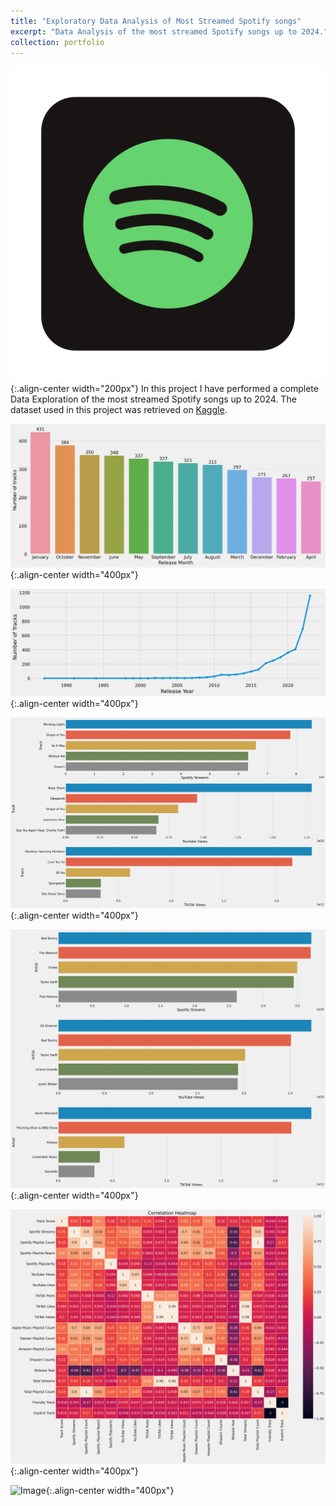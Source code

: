 ```yaml
---
title: "Exploratory Data Analysis of Most Streamed Spotify songs"
excerpt: "Data Analysis of the most streamed Spotify songs up to 2024."
collection: portfolio
---
```

![Image](/images/spotify_logo.png){:.align-center width="200px"}
In this project I have performed a complete Data Exploration of the most streamed Spotify songs up to 2024. The dataset used in this project was retrieved on [Kaggle](https://www.kaggle.com/datasets/pragyantiwari/spotify-refined-explicity-classified-1).

![Image](/images/portfolio_spotify/months.png){:.align-center width="400px"}

![Image](/images/portfolio_spotify/num_tracks_year.png){:.align-center width="400px"}

![Image](/images/portfolio_spotify/most_streamed_tracks.png){:.align-center width="400px"}

![Image](/images/portfolio_spotify/most_streamed_artists.png){:.align-center width="400px"}

![Image](/images/portfolio_spotify/df_corr.png){:.align-center width="400px"}

![Image](/images/portfolio_spotify/exp_friends_year.png){:.align-center width="400px"}
